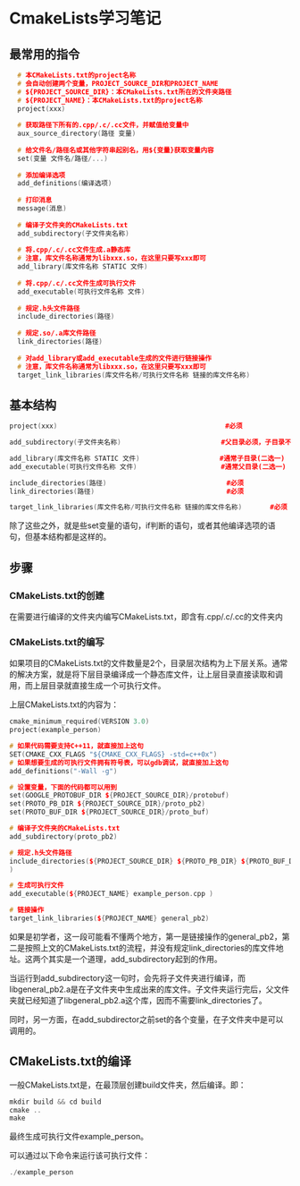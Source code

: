 # CmakeLists学习笔记

## 最常用的指令

```c++
  # 本CMakeLists.txt的project名称
  # 会自动创建两个变量，PROJECT_SOURCE_DIR和PROJECT_NAME
  # ${PROJECT_SOURCE_DIR}：本CMakeLists.txt所在的文件夹路径
  # ${PROJECT_NAME}：本CMakeLists.txt的project名称
  project(xxx)
  
  # 获取路径下所有的.cpp/.c/.cc文件，并赋值给变量中
  aux_source_directory(路径 变量)
  
  # 给文件名/路径名或其他字符串起别名，用${变量}获取变量内容
  set(变量 文件名/路径/...)
  
  # 添加编译选项
  add_definitions(编译选项)
  
  # 打印消息
  message(消息)
  
  # 编译子文件夹的CMakeLists.txt
  add_subdirectory(子文件夹名称)
  
  # 将.cpp/.c/.cc文件生成.a静态库
  # 注意，库文件名称通常为libxxx.so，在这里只要写xxx即可
  add_library(库文件名称 STATIC 文件)
  
  # 将.cpp/.c/.cc文件生成可执行文件
  add_executable(可执行文件名称 文件)
  
  # 规定.h头文件路径
  include_directories(路径)
  
  # 规定.so/.a库文件路径
  link_directories(路径)
  
  # 对add_library或add_executable生成的文件进行链接操作
  # 注意，库文件名称通常为libxxx.so，在这里只要写xxx即可
  target_link_libraries(库文件名称/可执行文件名称 链接的库文件名称)
```

## 基本结构

```c++
project(xxx)                                          #必须

add_subdirectory(子文件夹名称)                         #父目录必须，子目录不必

add_library(库文件名称 STATIC 文件)                    #通常子目录(二选一)
add_executable(可执行文件名称 文件)                     #通常父目录(二选一)

include_directories(路径)                              #必须
link_directories(路径)                                 #必须

target_link_libraries(库文件名称/可执行文件名称 链接的库文件名称)       #必须
```

除了这些之外，就是些set变量的语句，if判断的语句，或者其他编译选项的语句，但基本结构都是这样的。

## 步骤

### CMakeLists.txt的创建

在需要进行编译的文件夹内编写CMakeLists.txt，即含有.cpp/.c/.cc的文件夹内

### CMakeLists.txt的编写

如果项目的CMakeLists.txt的文件数量是2个，目录层次结构为上下层关系。通常的解决方案，就是将下层目录编译成一个静态库文件，让上层目录直接读取和调用，而上层目录就直接生成一个可执行文件。

上层CMakeLists.txt的内容为：

```c++
cmake_minimum_required(VERSION 3.0)
project(example_person)

# 如果代码需要支持C++11，就直接加上这句
SET(CMAKE_CXX_FLAGS "${CMAKE_CXX_FLAGS} -std=c++0x")
# 如果想要生成的可执行文件拥有符号表，可以gdb调试，就直接加上这句
add_definitions("-Wall -g")

# 设置变量，下面的代码都可以用到
set(GOOGLE_PROTOBUF_DIR ${PROJECT_SOURCE_DIR}/protobuf)
set(PROTO_PB_DIR ${PROJECT_SOURCE_DIR}/proto_pb2)
set(PROTO_BUF_DIR ${PROJECT_SOURCE_DIR}/proto_buf)

# 编译子文件夹的CMakeLists.txt
add_subdirectory(proto_pb2)

# 规定.h头文件路径
include_directories(${PROJECT_SOURCE_DIR} ${PROTO_PB_DIR} ${PROTO_BUF_DIR}
)

# 生成可执行文件
add_executable(${PROJECT_NAME} example_person.cpp )

# 链接操作
target_link_libraries(${PROJECT_NAME} general_pb2)
```

如果是初学者，这一段可能看不懂两个地方，第一是链接操作的general_pb2，第二是按照上文的CMakeLists.txt的流程，并没有规定link_directories的库文件地址。这两个其实是一个道理，add_subdirectory起到的作用。

当运行到add_subdirectory这一句时，会先将子文件夹进行编译，而libgeneral_pb2.a是在子文件夹中生成出来的库文件。子文件夹运行完后，父文件夹就已经知道了libgeneral_pb2.a这个库，因而不需要link_directories了。

同时，另一方面，在add_subdirector之前set的各个变量，在子文件夹中是可以调用的。

## CMakeLists.txt的编译

一般CMakeLists.txt是，在最顶层创建build文件夹，然后编译。即：

```c++
mkdir build && cd build
cmake ..
make
```

最终生成可执行文件example_person。

可以通过以下命令来运行该可执行文件：

```c++
./example_person
```
